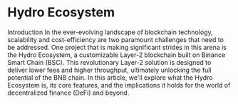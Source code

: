 # Hydro Ecosystem

Introduction
In the ever-evolving landscape of blockchain technology, scalability and cost-efficiency are two paramount challenges that need to be addressed. One project that is making significant strides in this arena is the Hydro Ecosystem, a customizable Layer-2 blockchain built on Binance Smart Chain (BSC). This revolutionary Layer-2 solution is designed to deliver lower fees and higher throughput, ultimately unlocking the full potential of the BNB chain. In this article, we'll explore what the Hydro Ecosystem is, its core features, and the implications it holds for the world of decentralized finance (DeFi) and beyond.
